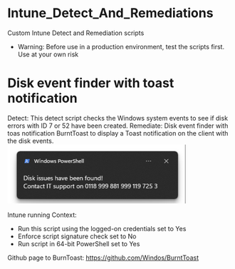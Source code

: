 # Intune_Detect_And_Remediations
Custom Intune Detect and Remediation scripts

* Warning: Before use in a production environment, test the scripts first. Use at your own risk

# Disk event finder with toast notification
Detect: This detect script checks the Windows system events to see if disk errors with ID 7 or 52 have been created.
Remediate: Disk event finder with toas notification BurntToast to display a Toast notification on the client with the disk events.
![afbeelding](https://raw.githubusercontent.com/AnyLinQ-B-V/Intune_Detect_And_Remediations/main/assets/273379356-9abda0ab-0789-4369-a7de-e5ba7aadc33e.png)

Intune running Context: 
 - Run this script using the logged-on credentials set to Yes
 - Enforce script signature check set to No
 - Run script in 64-bit PowerShell set to Yes

Github page to BurnToast: https://github.com/Windos/BurntToast

